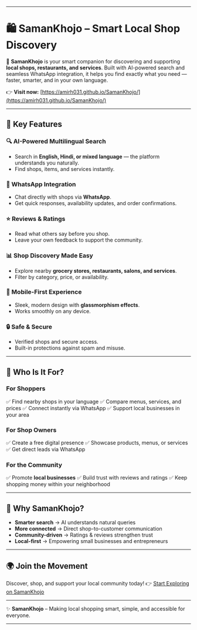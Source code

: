  ---

# 🛍️ SamanKhojo – Smart Local Shop Discovery

🌟 **SamanKhojo** is your smart companion for discovering and supporting **local shops, restaurants, and services**.
Built with AI-powered search and seamless WhatsApp integration, it helps you find exactly what you need — faster, smarter, and in your own language.

👉 **Visit now:** [https://amirh031.github.io/SamanKhojo/](https://amirh031.github.io/SamanKhojo/)

---

## 🌟 Key Features

### 🔍 AI-Powered Multilingual Search

* Search in **English, Hindi, or mixed language** — the platform understands you naturally.
* Find shops, items, and services instantly.

### 💬 WhatsApp Integration

* Chat directly with shops via **WhatsApp**.
* Get quick responses, availability updates, and order confirmations.

### ⭐ Reviews & Ratings

* Read what others say before you shop.
* Leave your own feedback to support the community.

### 📊 Shop Discovery Made Easy

* Explore nearby **grocery stores, restaurants, salons, and services**.
* Filter by category, price, or availability.

<!-- ### 📂 Bulk Business Listings

* Shopkeepers can upload their inventory easily via CSV/XLSX.
* No tech skills required — just plug in your data. -->

### 📱 Mobile-First Experience

* Sleek, modern design with **glassmorphism effects**.
* Works smoothly on any device.

### 🔒 Safe & Secure

* Verified shops and secure access.
* Built-in protections against spam and misuse.

---

## 👥 Who Is It For?

### For Shoppers

✅ Find nearby shops in your language
✅ Compare menus, services, and prices
✅ Connect instantly via WhatsApp
✅ Support local businesses in your area

### For Shop Owners

✅ Create a free digital presence
✅ Showcase products, menus, or services
✅ Get direct leads via WhatsApp

### For the Community

✅ Promote **local businesses**
✅ Build trust with reviews and ratings
✅ Keep shopping money within your neighborhood

---

## 🚀 Why SamanKhojo?

* **Smarter search** → AI understands natural queries
* **More connected** → Direct shop-to-customer communication
* **Community-driven** → Ratings & reviews strengthen trust
* **Local-first** → Empowering small businesses and entrepreneurs

---

## 🌍 Join the Movement

Discover, shop, and support your local community today!
👉 [Start Exploring on SamanKhojo](https://amirh031.github.io/SamanKhojo/)

---

✨ **SamanKhojo** – Making local shopping smart, simple, and accessible for everyone.

---